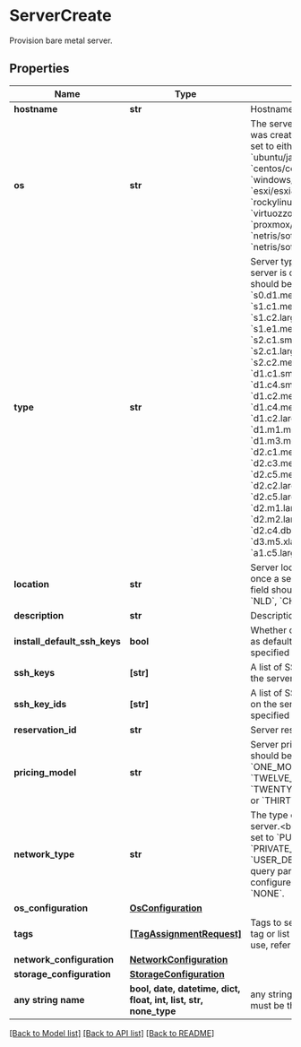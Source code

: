 # ServerCreate

Provision bare metal server.

## Properties
Name | Type | Description | Notes
------------ | ------------- | ------------- | -------------
**hostname** | **str** | Hostname of server. | 
**os** | **str** | The server’s OS ID used when the server was created. Currently this field should be set to either &#x60;ubuntu/bionic&#x60;, &#x60;ubuntu/focal&#x60;, &#x60;ubuntu/jammy&#x60;, &#x60;centos/centos7&#x60;, &#x60;centos/centos8&#x60;, &#x60;windows/srv2019std&#x60;, &#x60;windows/srv2019dc&#x60;, &#x60;esxi/esxi70&#x60;, &#x60;esxi/esxi80&#x60;, &#x60;almalinux/almalinux8&#x60;, &#x60;rockylinux/rockylinux8&#x60;, &#x60;virtuozzo/virtuozzo7&#x60;, &#x60;debian/bullseye&#x60;, &#x60;proxmox/bullseye&#x60;, &#x60;netris/controller&#x60;, &#x60;netris/softgate_1g&#x60; or &#x60;netris/softgate_10g&#x60;. | 
**type** | **str** | Server type ID. Cannot be changed once a server is created. Currently this field should be set to either &#x60;s0.d1.small&#x60;, &#x60;s0.d1.medium&#x60;, &#x60;s1.c1.small&#x60;, &#x60;s1.c1.medium&#x60;, &#x60;s1.c2.medium&#x60;, &#x60;s1.c2.large&#x60;, &#x60;s1.e1.small&#x60;, &#x60;s1.e1.medium&#x60;, &#x60;s1.e1.large&#x60;, &#x60;s2.c1.small&#x60;, &#x60;s2.c1.medium&#x60;, &#x60;s2.c1.large&#x60;, &#x60;s2.c2.small&#x60;, &#x60;s2.c2.medium&#x60;, &#x60;s2.c2.large&#x60;, &#x60;d1.c1.small&#x60;, &#x60;d1.c2.small&#x60;, &#x60;d1.c3.small&#x60;, &#x60;d1.c4.small&#x60;, &#x60;d1.c1.medium&#x60;, &#x60;d1.c2.medium&#x60;, &#x60;d1.c3.medium&#x60;, &#x60;d1.c4.medium&#x60;, &#x60;d1.c1.large&#x60;, &#x60;d1.c2.large&#x60;, &#x60;d1.c3.large&#x60;, &#x60;d1.c4.large&#x60;, &#x60;d1.m1.medium&#x60;, &#x60;d1.m2.medium&#x60;, &#x60;d1.m3.medium&#x60;, &#x60;d1.m4.medium&#x60;, &#x60;d2.c1.medium&#x60;, &#x60;d2.c2.medium&#x60;, &#x60;d2.c3.medium&#x60;, &#x60;d2.c4.medium&#x60;, &#x60;d2.c5.medium&#x60;, &#x60;d2.c1.large&#x60;, &#x60;d2.c2.large&#x60;, &#x60;d2.c3.large&#x60;, &#x60;d2.c4.large&#x60;, &#x60;d2.c5.large&#x60;, &#x60;d2.m1.medium&#x60;, &#x60;d2.m1.large&#x60;, &#x60;d2.m2.medium&#x60;, &#x60;d2.m2.large&#x60;, &#x60;d2.m2.xlarge&#x60;, &#x60;d2.c4.db1.pliops1&#x60;, &#x60;d3.m4.xlarge&#x60;, &#x60;d3.m5.xlarge&#x60;, &#x60;d3.m6.xlarge&#x60; or &#x60;a1.c5.large&#x60;. | 
**location** | **str** | Server location ID. Cannot be changed once a server is created. Currently this field should be set to &#x60;PHX&#x60;, &#x60;ASH&#x60;, &#x60;SGP&#x60;, &#x60;NLD&#x60;, &#x60;CHI&#x60;, &#x60;SEA&#x60; or &#x60;AUS&#x60;. | 
**description** | **str** | Description of server. | [optional] 
**install_default_ssh_keys** | **bool** | Whether or not to install SSH keys marked as default in addition to any SSH keys specified in this request. | [optional]  if omitted the server will use the default value of True
**ssh_keys** | **[str]** | A list of SSH keys that will be installed on the server. | [optional] 
**ssh_key_ids** | **[str]** | A list of SSH key IDs that will be installed on the server in addition to any SSH keys specified in this request. | [optional] 
**reservation_id** | **str** | Server reservation ID. | [optional] 
**pricing_model** | **str** | Server pricing model. Currently this field should be set to &#x60;HOURLY&#x60;, &#x60;ONE_MONTH_RESERVATION&#x60;, &#x60;TWELVE_MONTHS_RESERVATION&#x60;, &#x60;TWENTY_FOUR_MONTHS_RESERVATION&#x60; or &#x60;THIRTY_SIX_MONTHS_RESERVATION&#x60;. | [optional]  if omitted the server will use the default value of "HOURLY"
**network_type** | **str** | The type of network configuration for this server.&lt;br&gt; Currently this field should be set to &#x60;PUBLIC_AND_PRIVATE&#x60;, &#x60;PRIVATE_ONLY&#x60;, &#x60;PUBLIC_ONLY&#x60; or &#x60;USER_DEFINED&#x60;.&lt;br&gt; Setting the &#x60;force&#x60; query parameter to &#x60;true&#x60; allows you to configure network configuration type as &#x60;NONE&#x60;. | [optional]  if omitted the server will use the default value of "PUBLIC_AND_PRIVATE"
**os_configuration** | [**OsConfiguration**](OsConfiguration.md) |  | [optional] 
**tags** | [**[TagAssignmentRequest]**](TagAssignmentRequest.md) | Tags to set to the server. To create a new tag or list all the existing tags that you can use, refer to [Tags API](https://developers.phoenixnap.com/docs/tags/1/overview). | [optional] 
**network_configuration** | [**NetworkConfiguration**](NetworkConfiguration.md) |  | [optional] 
**storage_configuration** | [**StorageConfiguration**](StorageConfiguration.md) |  | [optional] 
**any string name** | **bool, date, datetime, dict, float, int, list, str, none_type** | any string name can be used but the value must be the correct type | [optional]

[[Back to Model list]](../README.md#documentation-for-models) [[Back to API list]](../README.md#documentation-for-api-endpoints) [[Back to README]](../README.md)


